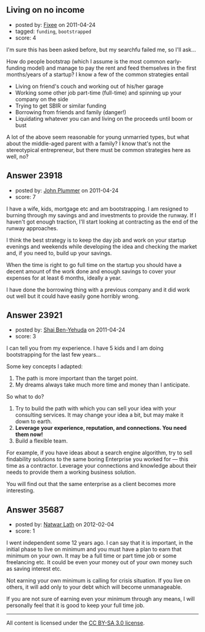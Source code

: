 ## Living on no income

- posted by: [Fixee](https://stackexchange.com/users/-1/7948-fixee) on 2011-04-24
- tagged: `funding`, `bootstrapped`
- score: 4

I'm sure this has been asked before, but my searchfu failed me, so I'll ask...

How do people bootstrap (which I assume is the most common early-funding model) and manage to pay the rent and feed themselves in the first months/years of a startup? I know a few of the common strategies entail 

 - Living on friend's couch and working out of his/her garage
 - Working some other job part-time (full-time) and spinning up your company on the side
 - Trying to get SBIR or similar funding
 - Borrowing from friends and family (danger!)
 - Liquidating whatever you can and living on the proceeds until boom or bust

A lot of the above seem reasonable for young unmarried types, but what about the middle-aged parent with a family?  I know that's not the stereotypical entrepreneur, but there must be common strategies here as well, no?


## Answer 23918

- posted by: [John Plummer](https://stackexchange.com/users/-1/4891-john-plummer) on 2011-04-24
- score: 7

I have a wife, kids, mortgage etc and am bootstrapping. I am resigned to burning through my savings and and investments to provide the runway. If I haven't got enough traction, I'll start looking at contracting as the end of the runway approaches.

I think the best strategy is to keep the day job and work on your startup evenings and weekends while developing the idea and checking the market and, if you need to, build up your savings.

When the time is right to go full time on the startup you should have a decent amount of the work done and enough savings to cover your expenses for at least 6 months, ideally a year.

I have done the borrowing thing with a previous company and it did work out well but it could have easily gone horribly wrong.


## Answer 23921

- posted by: [Shai Ben-Yehuda](https://stackexchange.com/users/-1/9945-shai-ben-yehuda) on 2011-04-24
- score: 3

I can tell you from my experience. I have 5 kids and I am doing bootstrapping for the last few years... 

Some key concepts I adapted:

1. The path is more important than the target point. 
2. My dreams always take much more time and money than I anticipate.

So what to do?

1. Try to build the path with which you can sell your idea with your consulting services.  It may change your idea a bit, but may make it down to earth.
2. **Leverage your experience, reputation, and connections. You need them now!**
3. Build a flexible team.

For example, if you have ideas about a search engine algorithm, try to sell findability solutions to the same boring Enterprise you worked for — this time as a contractor. Leverage your connections and knowledge about their needs to provide them a working business solution.

You will find out that the same enterprise as a client becomes more interesting.


## Answer 35687

- posted by: [Natwar Lath](https://stackexchange.com/users/-1/15181-natwar-lath) on 2012-02-04
- score: 1

I went independent some 12 years ago. I can say that it is important, in the initial phase to live on minimum and you must have a plan to earn that minimum on your own. It may be a full time or part time job or some freelancing etc. It could be even your money out of your own money such as saving interest etc.

Not earning your own minimum is calling for crisis situation. If you live on others, it will add only to your debt which will become unmanageable.

If you are not sure of earning even your minimum through any means, I will personally feel that it is good to keep your full time job.



---

All content is licensed under the [CC BY-SA 3.0 license](https://creativecommons.org/licenses/by-sa/3.0/).
